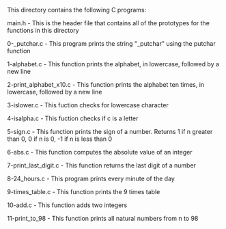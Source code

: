 This directory contains the following C programs:

main.h - This is the header file that contains all of the prototypes for the functions in this directory

0-_putchar.c - This program prints the string "_putchar" using the putchar function

1-alphabet.c - This function prints the alphabet, in lowercase, followed by a new line

2-print_alphabet_x10.c - This function prints the alphabet ten times, in lowercase, followed by a new line

3-islower.c - This fuction checks for lowercase character

4-isalpha.c - This fuction checks if c is a letter

5-sign.c - This function prints the sign of a number. Returns 1 if n greater than 0, 0 if n is 0, -1 if n is less than 0

6-abs.c - This function computes the absolute value of an integer

7-print_last_digit.c - This function returns the last digit of a number

8-24_hours.c - This program prints every minute of the day

9-times_table.c - This function prints the 9 times table

10-add.c - This function adds two integers

11-print_to_98 - This function prints all natural numbers from n to 98
